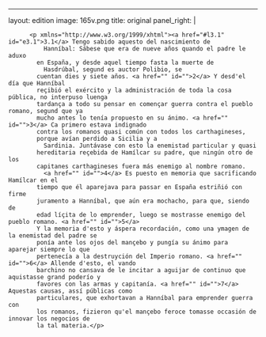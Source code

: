 <?xml version="1.0" encoding="UTF-8"?>
---
layout: edition
image: 165v.png 
title: original 
panel_right: |  
            
          <p xmlns="http://www.w3.org/1999/xhtml"><a href="#l3.1" id="e3.1">3.1</a> Tengo sabido aquesto del nascimiento de
              Hanníbal: Sábese que era de nueve años quando el padre le aduxo
            en España, y desde aquel tiempo fasta la muerte de
              Hasdrúbal, segund es auctor Polibio, se
            cuentan dies y siete años. <a href="" id="">2</a> Y desd'el día que Hanníbal
            reçibió el exército y la administración de toda la cosa pública, no interpuso luenga
            tardança a todo su pensar en començar guerra contra el pueblo romano, segund que ya
            mucho antes lo tenía propuesto en su ánimo. <a href="" id="">3</a> Ca primero estava indignado
            contra los romanos quasi común con todos los carthagineses,
            porque avían perdido a Sicilia y a
              Sardinia. Juntávase con esto la enemistad particular y quasi
            hereditaria reçebida de Hamílcar su padre, que ningún otro de los
            capitanes carthagineses fuera más enemigo al nombre romano.
              <a href="" id="">4</a> Es puesto en memoria que sacrificando Hamílcar en el
            tiempo que él aparejava para passar en España estriñió con firme
            juramento a Hanníbal, que aún era mochacho, para que, siendo de
            edad líçita de lo emprender, luego se mostrasse enemigo del pueblo romano. <a href="" id="">5</a>
            Y la memoria d'esto y áspera recordación, como una ymagen de la enemistad del padre se
            ponía ante los ojos del mançebo y pungía su ánimo para aparejar siempre lo que
            pertenecía a la destruyción del Imperio romano. <a href="" id="">6</a> Allende d'esto, el vando
            barchino no cansava de le incitar a aguijar de continuo que aquistasse grand poderío y
            favores con las armas y capitanía. <a href="" id="">7</a> Aquestas causas, assí públicas como
            particulares, que exhortavan a Hanníbal para emprender guerra con
            los romanos, fizieron qu'el mançebo feroce tomasse occasión de innovar los negocios de
            la tal materia.</p>
        